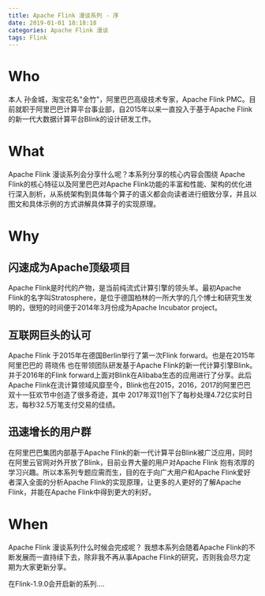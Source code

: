 ```yaml
---
title: Apache Flink 漫谈系列 - 序
date: 2019-01-01 18:18:18
categories: Apache Flink 漫谈
tags: Flink
---
```


# Who
本人 孙金城，淘宝花名"金竹"，阿里巴巴高级技术专家，Apache Flink PMC。目前就职于阿里巴巴计算平台事业部，自2015年以来一直投入于基于Apache Flink的新一代大数据计算平台Blink的设计研发工作。

<!-- more --> 

# What
Apache Flink 漫谈系列会分享什么呢？本系列分享的核心内容会围绕 Apache Flink的核心特征以及阿里巴巴对Apache Flink功能的丰富和性能、架构的优化进行深入剖析，从系统架构到具体每个算子的语义都会向读者进行细致分享，并且以图文和具体示例的方式讲解具体算子的实现原理。

# Why
## 闪速成为Apache顶级项目
Apache Flink是时代的产物，是当前纯流式计算引擎的领头羊。最初Apache Flink的名字叫Stratosphere，是位于德国柏林的一所大学的几个博士和研究生发明的，很短的时间便于2014年3月份成为Apache Incubator project。

## 互联网巨头的认可
Apache Flink 于2015年在德国Berlin举行了第一次Flink forward。也是在2015年阿里巴巴的 蒋晓伟 也在带领团队研发基于Apache Flink的新一代计算引擎Blink。并于2016年的Flink forward上面对Blink在Alibaba生态的应用进行了分享。此后Apache Flink在流计算领域风靡至今，Blink也在2015，2016，2017的阿里巴巴双十一狂欢节中创造了很多奇迹，其中 2017年双11创下了每秒处理4.72亿实时日志，每秒32.5万笔支付交易的佳绩。

## 迅速增长的用户群
在阿里巴巴集团内部基于Apache Flink的新一代计算平台Blink被广泛应用，同时在阿里云官网对外开放了Blink，目前业界大量的用户对Apache Flink 抱有浓厚的学习兴趣。所以本系列专题应需而生，目的在于向广大用户和Apache Flink爱好者深入全面的分析Apache Flink的实现原理，让更多的人更好的了解Apache Flink，并能在Apache Flink中得到更大的利好。

# When
Apache Flink 漫谈系列什么时候会完成呢？ 我想本系列会随着Apache Flink的不断发展而一直持续下去，除非我不再从事Apache Flink的研究，否则我会尽力定期为大家更新分享。

在Flink-1.9.0会开启新的系列.... 
